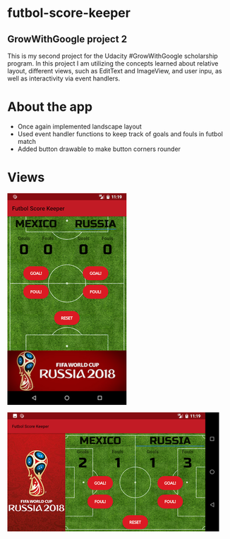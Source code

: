 # futbol-score-keeper
## GrowWithGoogle project 2

This is my second project for the Udacity #GrowWithGoogle scholarship program. In this project I am utilizing the concepts learned about relative layout, different views, such as EditText and ImageView, and user inpu, as well as interactivity via event handlers.

# About the app

- Once again implemented landscape layout
- Used event handler functions to keep track of goals and fouls in futbol match
- Added button drawable to make button corners rounder

# Views

![portrait-screenshot](app/src/main/res/drawable/futbol_score_keeper_app_portrait.png)

![landscape-screenshot](app/src/main/res/drawable/futbol_score_keeper_app_landscape.png)
